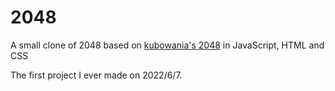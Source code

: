 # 2048
A small clone of 2048 based on [kubowania's 2048]([https://github.com/kubowania/2048]) in JavaScript, HTML and CSS

The first project I ever made on 2022/6/7.
